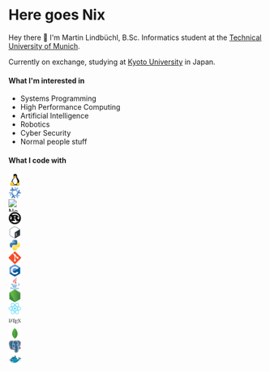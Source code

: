<h1 align="left">Here goes Nix</h1>

Hey there 👋 I'm Martin Lindbüchl, B.Sc. Informatics student at the [Technical University of Munich](https://www.tum.de).

Currently on exchange, studying at [Kyoto University](https://www.kyoto-u.ac.jp/en) in Japan.

<!--
[<img align="right" width=50% src="https://github-readme-stats.vercel.app/api?username=Martin-Lndbl&theme=dark&count_private=true&rank_icon=percentile" />](https://github.com/anuraghazra/github-readme-stats)
-->
#### What I'm interested in
* Systems Programming
* High Performance Computing 
* Artificial Intelligence
* Robotics
* Cyber Security
* Normal people stuff

#### What I code with
<p align="left"><a href="https://www.rust-lang.org/" title="Rust" style="display:flex;">
<a href="https://www.linux.org/" title="Linux" style="display:flex;">
  <img src="https://raw.githubusercontent.com/devicons/devicon/master/icons/linux/linux-original.svg" alt="Linux" width=25 height=25>
</a>
<a href="https://nixos.org/nix/" title="Nix" style="display:flex;">
  <img src="https://raw.githubusercontent.com/devicons/devicon/master/icons/nixos/nixos-original.svg" alt="Nix" width=25 height=25>
</a>
<a href="https://neovim.io/" title="Neovim" style="display:flex;">
  <img src="https://github.com/neovim/neovim.github.io/blob/master/logos/neovim-mark-flat.svg" alt="Neovim" width=25 height=25>
</a>
<a> <img src="https://raw.githubusercontent.com/devicons/devicon/master/icons/rust/rust-plain.svg" alt="Rust" width=25 height=25>
</a>
<a href="https://www.gnu.org/software/bash/" title="bash" style="display:flex;">
  <img src="https://raw.githubusercontent.com/devicons/devicon/master/icons/bash/bash-original.svg" alt="bash" width=25 height=25>
</a>
<a href="https://www.python.org/" title="Python" style="display:flex;">
  <img src="https://raw.githubusercontent.com/devicons/devicon/master/icons/python/python-original.svg" alt="Python" width=25 height=25>
</a>
<a href="https://git-scm.com/" title="git" style="display:flex;">
  <img src="https://raw.githubusercontent.com/devicons/devicon/master/icons/git/git-original.svg" alt="git" width=25 height=25>
</a>
<a href="https://www.gnu.org/software/c/" title="C" style="display:flex;">
  <img src="https://raw.githubusercontent.com/devicons/devicon/master/icons/c/c-original.svg" alt="C" width=25 height=25>
</a>
<a href="https://www.oracle.com/technetwork/java/index.html" title="Java" style="display:flex;">
  <img src="https://raw.githubusercontent.com/devicons/devicon/master/icons/java/java-original.svg" alt="Java" width=25 height=25>
</a>
<a href="https://nodejs.org/" title="NodeJS" style="display:flex;">
  <img src="https://raw.githubusercontent.com/devicons/devicon/master/icons/nodejs/nodejs-original.svg" alt="NodeJS" width=25 height=25>
</a>
<!--
  <a href="https://www.javascript.com/" title="JavaScript" style="display:flex;">
  <img src="https://raw.githubusercontent.com/devicons/devicon/master/icons/javascript/javascript-original.svg" alt="JavaScript" width=25 height=25>
</a>
<a href="https://www.typescriptlang.org/" title="TypeScript" style="display:flex;">
  <img src="https://raw.githubusercontent.com/devicons/devicon/master/icons/typescript/typescript-original.svg" alt="TypeScript" width=25 height=25>
</a>
-->
<a href="https://react.dev/" title="React" style="display:flex;">
  <img src="https://raw.githubusercontent.com/devicons/devicon/master/icons/react/react-original.svg" alt="React" width=25 height=25>
</a>
<a href="https://www.latex-project.org/" title="LaTeX" style="display:flex;">
  <img src="https://raw.githubusercontent.com/devicons/devicon/master/icons/latex/latex-original.svg" alt="LaTeX" width=25 height=25>
</a>
<a href="https://www.mongodb.com/" title="MongoDB" style="display:flex;">
  <img src="https://raw.githubusercontent.com/devicons/devicon/master/icons/mongodb/mongodb-original.svg" alt="MongoDB" width=25 height=25>
</a>
<a href="https://www.postgresql.org/" title="PostgreSQL" style="display:flex;">
  <img src="https://raw.githubusercontent.com/devicons/devicon/master/icons/postgresql/postgresql-original.svg" alt="PostgreSQL" width=25 height=25>
</a>
<a href="https://docker.com/" title="Docker" style="display:flex;">
  <img src="https://raw.githubusercontent.com/devicons/devicon/master/icons/docker/docker-original.svg" alt="Docker" width=25 height=25>
</a>
</p>

